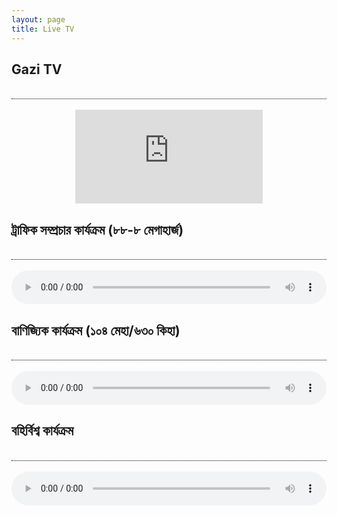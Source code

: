 ```yaml
---
layout: page
title: Live TV
---
```


 <div class="article">
	<div style="border-bottom: 1px dotted black;">
		<h2> Gazi TV</h2><br> </div><br>
<div align="center"><iframe class="responsive-embed-item" src="http://tv.bdiptv.design/downloads/bdiptv/bd-gazi.php" allowfullscreen="true" webkitallowfullscreen="true" mozallowfullscreen="true" __idm_id__="740144129" frameborder="0"></iframe><br>
</div></div>


<div class="article">
	<div style="border-bottom: 1px dotted black;">
		<h2> ট্রাফিক সম্প্রচার কার্যক্রম (৮৮-৮ মেগাহার্জ)</h2><br> </div><br>
<div align="center"><audio controls="" preload="metadata" style=" width:100%;">
	<source src="http://stream.zenolive.com/8w0533k6vewtv" type="audio/mpeg">
	Your browser does not support the audio element.
</audio><br>
</div></div>


<div class="article">
	<div style="border-bottom: 1px dotted black;">
		<h2> বাণিজ্যিক কার্যক্রম (১০৪ মেহা/৬৩০ কিহা)</h2><br> </div><br>
<div align="center"><audio controls="" preload="metadata" style=" width:100%;" __idm_id__="88989697">
	<source src="http://stream.zenolive.com/ydypusr0hyduv" type="audio/mpeg">
	Your browser does not support the audio element.
</audio><br>
</div></div>


<div class="article">
	<div style="border-bottom: 1px dotted black;">
		<h2>বহির্বিশ্ব কার্যক্রম</h2><br> </div><br>
<div align="center"><audio controls="" preload="metadata" style=" width:100%;" __idm_id__="88989697">
	<source src="http://stream.zeno.fm/ks1g53r0hyduv" type="audio/mpeg">
	Your browser does not support the audio element.
</audio><br>
